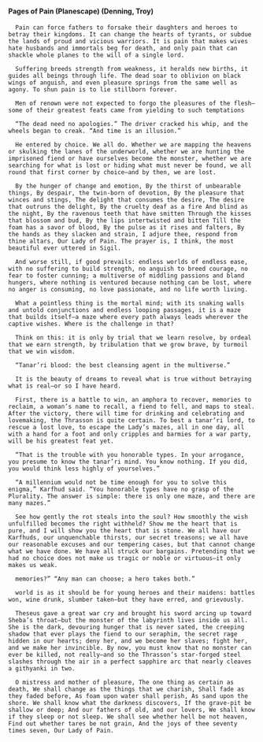 #### Pages of Pain (Planescape) (Denning, Troy)
      Pain can force fathers to forsake their daughters and heroes to betray their kingdoms. It can change the hearts of tyrants, or subdue the lands of proud and vicious warriors. It is pain that makes wives hate husbands and immortals beg for death, and only pain that can shackle whole planes to the will of a single lord.

      Suffering breeds strength from weakness, it heralds new births, it guides all beings through life. The dead soar to oblivion on black wings of anguish, and even pleasure springs from the same well as agony. To shun pain is to lie stillborn forever.

      Men of renown were not expected to forgo the pleasures of the flesh—some of their greatest feats came from yielding to such temptations

      “The dead need no apologies.” The driver cracked his whip, and the wheels began to creak. “And time is an illusion.”

      He entered by choice. We all do. Whether we are mapping the heavens or skulking the lanes of the underworld, whether we are hunting the imprisoned fiend or have ourselves become the monster, whether we are searching for what is lost or hiding what must never be found, we all round that first corner by choice—and by then, we are lost.

      By the hunger of change and emotion, By the thirst of unbearable things, By despair, the twin-born of devotion, By the pleasure that winces and stings, The delight that consumes the desire, The desire that outruns the delight, By the cruelty deaf as a fire And blind as the night, By the ravenous teeth that have smitten Through the kisses that blossom and bud, By the lips intertwisted and bitten Till the foam has a savor of blood, By the pulse as it rises and falters, By the hands as they slacken and strain, I adjure thee, respond from thine altars, Our Lady of Pain. The prayer is, I think, the most beautiful ever uttered in Sigil.

      And worse still, if good prevails: endless worlds of endless ease, with no suffering to build strength, no anguish to breed courage, no fear to foster cunning; a multiverse of middling passions and bland hungers, where nothing is ventured because nothing can be lost, where no anger is consuming, no love passionate, and no life worth living.

      What a pointless thing is the mortal mind; with its snaking walls and untold conjunctions and endless looping passages, it is a maze that builds itself—a maze where every path always leads wherever the captive wishes. Where is the challenge in that?

      Think on this: it is only by trial that we learn resolve, by ordeal that we earn strength, by tribulation that we grow brave, by turmoil that we win wisdom.

      “Tanar’ri blood: the best cleansing agent in the multiverse.”

      It is the beauty of dreams to reveal what is true without betraying what is real—or so I have heard.

      First, there is a battle to win, an amphora to recover, memories to reclaim, a woman’s name to recall, a fiend to fell, and maps to steal. After the victory, there will time for drinking and celebrating and lovemaking, the Thrasson is quite certain. To best a tanar’ri lord, to rescue a lost love, to escape the Lady’s mazes, all in one day, all with a hand for a foot and only cripples and barmies for a war party, will be his greatest feat yet.

      “That is the trouble with you honorable types. In your arrogance, you presume to know the tanar’ri mind. You know nothing. If you did, you would think less highly of yourselves.”

      “A millennium would not be time enough for you to solve this enigma,” Karfhud said. “You honorable types have no grasp of the Plurality. The answer is simple: there is only one maze, and there are many mazes.”

      See how gently the rot steals into the soul? How smoothly the wish unfulfilled becomes the right withheld? Show me the heart that is pure, and I will show you the heart that is stone. We all have our Karfhuds, our unquenchable thirsts, our secret treasons; we all have our reasonable excuses and our tempering cases, but that cannot change what we have done. We have all struck our bargains. Pretending that we had no choice does not make us tragic or noble or virtuous—it only makes us weak.

      memories?” “Any man can choose; a hero takes both.”

      world is as it should be for young heroes and their maidens: battles won, wine drunk, slumber taken—but they have erred, and grievously.

      Theseus gave a great war cry and brought his sword arcing up toward Sheba’s throat—but the monster of the labyrinth lives inside us all. She is the dark, devouring hunger that is never sated, the creeping shadow that ever plays the fiend to our seraphim, the secret rage hidden in our hearts; deny her, and we become her slaves; fight her, and we make her invincible. By now, you must know that no monster can ever be killed, not really—and so the Thrasson’s star-forged steel slashes through the air in a perfect sapphire arc that nearly cleaves a githyanki in two.

      O mistress and mother of pleasure, The one thing as certain as death, We shall change as the things that we charish, Shall fade as they faded before, As foam upon water shall perish, As sand upon the shore. We shall know what the darkness discovers, If the grave-pit be shallow or deep; And our fathers of old, and our lovers, We shall know if they sleep or not sleep. We shall see whether hell be not heaven, Find out whether tares be not grain, And the joys of thee seventy times seven, Our Lady of Pain.

